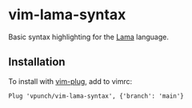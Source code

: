 # vim-lama-syntax

Basic syntax highlighting for the
[Lama](https://github.com/JetBrains-Research/Lama) language.

## Installation

To install with [vim-plug](https://github.com/junegunn/vim-plug), add to vimrc:

```
Plug 'vpunch/vim-lama-syntax', {'branch': 'main'}
```
